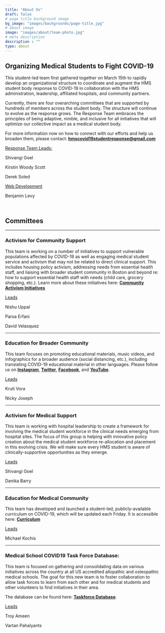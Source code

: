 ```yaml
---
title: "About Us"
draft: false
# page title background image
bg_image: "images/backgrounds/page-title.jpg"
# about image
image: "images/about/team-photo.jpg"
# meta description
description : ""
type: about
---
```


## Organizing Medical Students to Fight COVID-19

This student-led team first gathered together on March 15th to rapidly develop an organizational structure to coordinate and augment the HMS student body response to COVID-19 in collaboration with the HMS administration, leadership, affiliated hospitals, and community partners. 

Currently, there are four overarching committees that are supported by hundreds of members across the student body. The structure will continue to evolve as the response grows. The Response Team embraces the principles of being adaptive, nimble, and inclusive for all initiatives that will optimize our collective impact as a medical student body.

For more information now on how to connect with our efforts and help us broaden them, please contact: **hmscovid19studentresponse@gmail.com** 

<u>Response Team Leads:</u>

Shivangi Goel

Kirstin Woody Scott

Derek Soled

<u>Web Development</u>

Benjamin Levy

<br>

## Committees

---

### Activism for Community Support

This team is working on a number of initiatives to support vulnerable populations affected by COVID-19 as well as engaging medical student service and activism that may not be related to direct clinical support. This includes housing policy activism, addressing needs from essential health staff, and liaising with broader student community in Boston and beyond re: how to support essential health staff with needs (child care, grocery shopping, etc.). Learn more about these initiatives here: **[Community Activism Initiatives](https://covidstudentresponse.org/campaigns/community-activism/)**

<u>Leads</u>

Nishu Uppal

Parsa Erfani

David Velasquez

---

### Education for Broader Community

This team focuses on promoting educational materials, music videos, and infographics for a broader audience (social distancing, etc.), including translating COVID-19 educational material in other languages. Please follow us on **[Instagram](https://www.instagram.com/futuremdvscovid/)**, **[Twitter](https://twitter.com/FutureMDvsCOVID)**, **[Facebook](https://www.facebook.com/futureMDvsCOVID/)**, and **[YouTube](https://www.youtube.com/channel/UCNSJiiJCVFbWVLxgJBMAsbg)**.

<u>Leads</u>

Kruti Vora

Nicky Joseph

---

### Activism for Medical Support

This team is working with hospital leadership to create a framework for involving the medical student workforce in the clinical needs emerging from hospital sites. The focus of this group is helping with innovative policy creation about the medical student workforce re-allocation and placement in this evolving crisis. We will make sure every HMS student is aware of clinically-supportive opportunities as they emerge.

<u>Leads</u>

Shivangi Goel

Danika Barry

---

### Education for Medical Community

This team has developed and launched a student-led, publicly-available curriculum on COVID-19, which will be updated each Friday. It is accessible here: **[Curriculum](https://curriculum.covidstudentresponse.org/)**

<u>Leads</u>

Michael Kochis

---

### Medical School COVID19 Task Force Database: 
    
This team is focused on gathering and consolidating data on various initiatives across the country at all US accredited 
allopathic and osteopathic medical schools. The goal for this new team is to foster collaboration to allow task forces 
to learn from each other and for medical students and other volunteers to find initiatives in their area.

The database can be found here: **[Taskforce Database](/resources/taskforce-database)**.

<u>Leads</u>

Troy Ameen

Vartan Pahalyants
